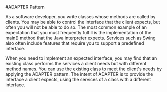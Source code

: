 #ADAPTER Pattern

As a software developer, you write classes whose methods are called by clients. You may be able to control the interface that the client expects, but often you will not be able to do so. The most common example of an expectation that you must frequently fulfill is the implementation of the main() method that the Java interpreter expects. Services such as Swing also often include features that require you to support a predefined interface.

When you need to implement an expected interface, you may find that an existing class performs the services a client needs but with different method names. You can use the existing class to meet the client's needs by applying the ADAPTER pattern. The intent of ADAPTER is to provide the interface a client expects, using the services of a class with a different interface.
